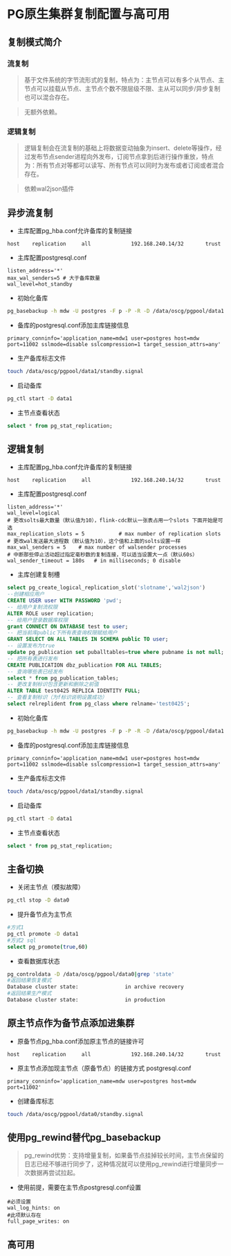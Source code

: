 # PG原生集群复制配置与高可用

## 复制模式简介
### 流复制
> 基于文件系统的字节流形式的复制，特点为：主节点可以有多个从节点、主节点可以挂载从节点、主节点个数不限层级不限、主从可以同步/异步复制也可以混合存在。

> 无额外依赖。

### 逻辑复制
> 逻辑复制会在流复制的基础上将数据变动抽象为insert、delete等操作，经过发布节点sender进程向外发布，订阅节点拿到后进行操作重放，特点为：所有节点对等都可以读写、所有节点可以同时为发布或者订阅或者混合存在。

> 依赖wal2json插件


## 异步流复制
+ 主库配置pg_hba.conf允许备库的复制链接
```
host    replication     all             192.168.240.14/32       trust
```
+ 主库配置postgresql.conf
```
listen_address='*'
max_wal_senders=5 # 大于备库数量
wal_level=hot_standby
```
+ 初始化备库
```bash
pg_basebackup -h mdw -U postgres -F p -P -R -D /data/oscg/pgpool/data1 -p 11002 -l backuplog 
```
+ 备库的postgresql.conf添加主库链接信息
```
primary_conninfo='application_name=mdw1 user=postgres host=mdw port=11002 sslmode=disable sslcompression=1 target_session_attrs=any'
```
+ 生产备库标志文件
```bash
touch /data/oscg/pgpool/data1/standby.signal

```
+ 启动备库
```bash
pg_ctl start -D data1
```

+ 主节点查看状态
```sql
select * from pg_stat_replication;
```
## 逻辑复制
+ 主库配置pg_hba.conf允许备库的复制链接
```
host    replication     all             192.168.240.14/32       trust
```
+ 主库配置postgresql.conf
```
listen_address='*'
wal_level=logical
# 更改solts最大数量（默认值为10），flink-cdc默认一张表占用一个slots 下面开始是可选
max_replication_slots = 5           # max number of replication slots
# 更改wal发送最大进程数（默认值为10），这个值和上面的solts设置一样
max_wal_senders = 5    # max number of walsender processes
# 中断那些停止活动超过指定毫秒数的复制连接，可以适当设置大一点（默认60s）
wal_sender_timeout = 180s	# in milliseconds; 0 disable
```
+ 主库创建复制槽
```sql
select pg_create_logical_replication_slot('slotname','wal2json')
--创建相应用户
CREATE USER user WITH PASSWORD 'pwd';
-- 给用户复制流权限
ALTER ROLE user replication;
-- 给用户登录数据库权限
grant CONNECT ON DATABASE test to user;
-- 把当前库public下所有表查询权限赋给用户
GRANT SELECT ON ALL TABLES IN SCHEMA public TO user;
-- 设置发布为true
update pg_publication set puballtables=true where pubname is not null;
-- 把所有表进行发布
CREATE PUBLICATION dbz_publication FOR ALL TABLES;
-- 查询哪些表已经发布
select * from pg_publication_tables;
-- 更改复制标识包含更新和删除之前值
ALTER TABLE test0425 REPLICA IDENTITY FULL;
-- 查看复制标识（为f标识说明设置成功）
select relreplident from pg_class where relname='test0425';

```
+ 初始化备库
```bash
pg_basebackup -h mdw -U postgres -F p -P -R -D /data/oscg/pgpool/data1 -p 11002 -l backuplog 
```
+ 备库的postgresql.conf添加主库链接信息
```
primary_conninfo='application_name=mdw1 user=postgres host=mdw port=11002 sslmode=disable sslcompression=1 target_session_attrs=any'
```
+ 生产备库标志文件
```bash
touch /data/oscg/pgpool/data1/standby.signal

```
+ 启动备库
```bash
pg_ctl start -D data1
```

+ 主节点查看状态
```sql
select * from pg_stat_replication;
```


## 主备切换
+ 关闭主节点（模拟故障）
```bash
pg_ctl stop -D data0
```

+ 提升备节点为主节点
```bash
#方式1
pg_ctl promote -D data1
#方式2 sql
select pg_promote(true,60)
```
+ 查看数据库状态
```bash
pg_controldata -D /data/oscg/pgpool/data0|grep 'state'
#返回结果恢复模式
Database cluster state:               in archive recovery
#返回结果生产模式
Database cluster state:               in production
```

## 原主节点作为备节点添加进集群
+ 原备节点pg_hba.conf添加原主节点的链接许可
```
host    replication     all             192.168.240.14/32       trust
```
+ 原主节点添加现主节点（原备节点）的链接方式 postgresql.conf
```
primary_conninfo='application_name=mdw user=postgres host=mdw port=11002'
```
+ 创建备库标志
```bash
touch /data/oscg/pgpool/data0/standby.signal
```
## 使用pg_rewind替代pg_basebackup
> pg_rewind优势：支持增量复制，如果备节点挂掉较长时间，主节点保留的日志已经不够进行同步了，这种情况就可以使用pg_rewind进行增量同步一次数据再尝试拉起。

+ 使用前提，需要在主节点postgresql.conf设置
```
#必须设置
wal_log_hints: on
#此项默认存在
full_page_writes: on
```
## 高可用

